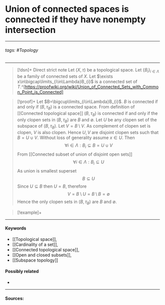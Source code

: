 # Union of connected spaces is connected if they have nonempty intersection
***
###### tags: #Topology 
***
>[!dsn]+ Direct strict note
>Let $(X,\tau)$ be a topological space. Let $\{B_{i}\}_{i\in\Lambda}$ be a family of connected sets of $X$. Let $\exists x\in\bigcap\limits_{i\in\Lambda}B_{i}$ is a connected set of $T$.^[https://proofwiki.org/wiki/Union_of_Connected_Sets_with_Common_Point_is_Connected]

>[!proof]+
>Let $B=\bigcup\limits_{i\in\Lambda}B_{i}$. $B$ is connected if and only if $(B,\tau_{B})$ is a connected space. From definition of [[Connected topological space]] $(B,\tau_{B})$ is connected if and only if the only clopen sets in $(B,\tau_{B})$ are $B$ and $\emptyset$.
>Let $U$ be any clopen set of the subspace of $(B,\tau_{B})$.
>Let $V=B\setminus V$. As complement of clopen set is clopen, $V$ is also clopen. Hence $U,V$ are disjoint clopen sets such that $B=U\cup V$.
>Without loss of generality assume $x\in U$. Then
>$$\forall i\in\Lambda:B_{i}\subseteq B=U\cup V$$
>From [[Connected subset of union of disjoint open sets]]
>$$\forall i\in\Lambda:B_{i}\subseteq U$$
>As union is smallest superset
>$$B\subseteq U$$
>Since $U\subseteq B$ then $U=B$, therefore
>$$V=B\setminus U=B\setminus B=\emptyset$$
>Hence the only clopen sets in $(B,\tau_{B})$ are $B$ and $\emptyset$.

>[!example]+ 
>
***
#### Keywords
- [[Topological space]],
- [[Cardinality of a set]],
- [[Connected topological space]],
- [[Open and closed subsets]],
- [[Subspace topology]]
#### Possibly related
- 
***
#### Sources:
